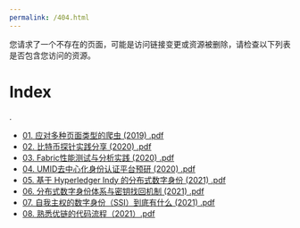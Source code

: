 ```yaml
---
permalink: /404.html
---
```




您请求了一个不存在的页面，可能是访问链接变更或资源被删除，请检查以下列表是否包含您访问的资源。


# Index

.
 * <a href="./01. 应对多种页面类型的爬虫 (2019) .pdf">01. 应对多种页面类型的爬虫 (2019) .pdf</a>
 * <a href="./02. 比特币探针实践分享 (2020) .pdf">02. 比特币探针实践分享 (2020) .pdf</a>
 * <a href="./03. Fabric性能测试与分析实践 (2020) .pdf">03. Fabric性能测试与分析实践 (2020) .pdf</a>
 * <a href="./04. UMID去中心化身份认证平台预研 (2020) .pdf">04. UMID去中心化身份认证平台预研 (2020) .pdf</a>
 * <a href="./05. 基于 Hyperledger Indy 的分布式数字身份 (2021) .pdf">05. 基于 Hyperledger Indy 的分布式数字身份 (2021) .pdf</a>
 * <a href="./06. 分布式数字身份体系与密钥找回机制 (2021) .pdf">06. 分布式数字身份体系与密钥找回机制 (2021) .pdf</a>
 * <a href="./07. 自我主权的数字身份（SSI）到底有什么 (2021) .pdf">07. 自我主权的数字身份（SSI）到底有什么 (2021) .pdf</a>
 * <a href="./08. 熟悉优链的代码流程（2021）.pdf">08. 熟悉优链的代码流程（2021）.pdf</a>
